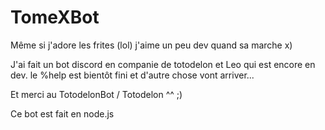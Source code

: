 # TomeXBot

Même si j'adore les frites (lol) j'aime un peu dev quand sa marche x)

J'ai fait un bot discord en companie de totodelon et Leo qui est encore en dev. le %help est bientôt fini et d'autre chose vont arriver...

Et merci au TotodelonBot / Totodelon ^^ ;)

Ce bot est fait en node.js 
